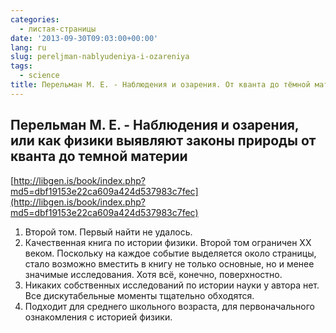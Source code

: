```yaml
---
categories:
  - листая-страницы
date: '2013-09-30T09:03:00+00:00'
lang: ru
slug: pereljman-nablyudeniya-i-ozareniya
tags:
  - science
title: Перельман М. Е. - Наблюдения и озарения. От кванта до тёмной материи
---
```



## Перельман М. Е. - Наблюдения и озарения, или как физики выявляют законы природы от кванта до темной материи ##
[http://libgen.is/book/index.php?md5=dbf19153e22ca609a424d537983c7fec](http://libgen.is/book/index.php?md5=dbf19153e22ca609a424d537983c7fec) 

1. Второй том. Первый найти не удалось. 
2. Качественная книга по истории физики. Второй том ограничен XX веком. Поскольку на каждое событие выделяется около страницы, стало возможно вместить в книгу не только основные, но и менее значимые исследования. Хотя всё, конечно, поверхностно. 
3. Никаких собственных исследований по истории науки у автора нет. Все дискутабельные моменты тщательно обходятся. 
4. Подходит для среднего школьного возраста, для первоначального ознакомления с историей физики. 
